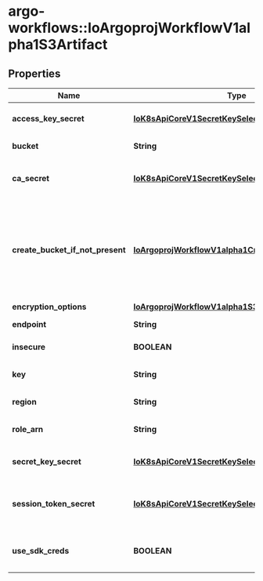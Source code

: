 # argo-workflows::IoArgoprojWorkflowV1alpha1S3Artifact

## Properties
Name | Type | Description | Notes
------------ | ------------- | ------------- | -------------
**access_key_secret** | [**IoK8sApiCoreV1SecretKeySelector**](IoK8sApiCoreV1SecretKeySelector.md) | AccessKeySecret is the secret selector to the bucket&#39;s access key | [optional] 
**bucket** | **String** | Bucket is the name of the bucket | [optional] 
**ca_secret** | [**IoK8sApiCoreV1SecretKeySelector**](IoK8sApiCoreV1SecretKeySelector.md) | CASecret specifies the secret that contains the CA, used to verify the TLS connection | [optional] 
**create_bucket_if_not_present** | [**IoArgoprojWorkflowV1alpha1CreateS3BucketOptions**](IoArgoprojWorkflowV1alpha1CreateS3BucketOptions.md) | CreateBucketIfNotPresent tells the driver to attempt to create the S3 bucket for output artifacts, if it doesn&#39;t exist. Setting Enabled Encryption will apply either SSE-S3 to the bucket if KmsKeyId is not set or SSE-KMS if it is. | [optional] 
**encryption_options** | [**IoArgoprojWorkflowV1alpha1S3EncryptionOptions**](IoArgoprojWorkflowV1alpha1S3EncryptionOptions.md) |  | [optional] 
**endpoint** | **String** | Endpoint is the hostname of the bucket endpoint | [optional] 
**insecure** | **BOOLEAN** | Insecure will connect to the service with TLS | [optional] 
**key** | **String** | Key is the key in the bucket where the artifact resides | [optional] 
**region** | **String** | Region contains the optional bucket region | [optional] 
**role_arn** | **String** | RoleARN is the Amazon Resource Name (ARN) of the role to assume. | [optional] 
**secret_key_secret** | [**IoK8sApiCoreV1SecretKeySelector**](IoK8sApiCoreV1SecretKeySelector.md) | SecretKeySecret is the secret selector to the bucket&#39;s secret key | [optional] 
**session_token_secret** | [**IoK8sApiCoreV1SecretKeySelector**](IoK8sApiCoreV1SecretKeySelector.md) | SessionTokenSecret is used for ephemeral credentials like an IAM assume role or S3 access grant | [optional] 
**use_sdk_creds** | **BOOLEAN** | UseSDKCreds tells the driver to figure out credentials based on sdk defaults. | [optional] 


